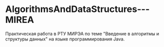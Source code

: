 

# AlgorithmsAndDataStructures---MIREA

Практическая работа в РТУ МИРЭА по теме "Введение в алгоритмы и структуры данных" на языке программирования Java.
